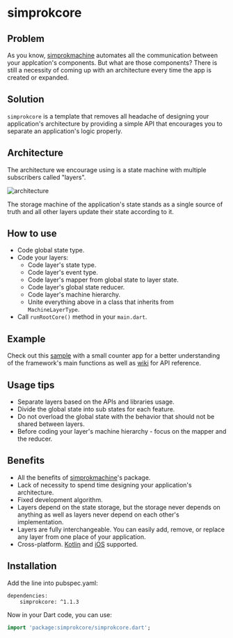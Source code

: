 # simprokcore


## Problem

As you know, [simprokmachine](https://github.com/simprok-dev/simprokmachine-flutter) automates all the communication between your applcation's components. But what are those components? There is still a necessity of coming up with an architecture every time the app is created or expanded.

## Solution

```simprokcore``` is a template that removes all headache of designing your application's architecture by providing a simple API that encourages you to separate an application's logic properly. 

## Architecture

The architecture we encourage using is a state machine with multiple subscribers called "layers". 

![architecture](https://github.com/simprok-dev/simprokcore-flutter/blob/main/images/architecture.drawio.png)

The storage machine of the application's state stands as a single source of truth and all other layers update their state according to it. 

## How to use

- Code global state type.
- Code your layers:
  - Code layer's state type.
  - Code layer's event type.
  - Code layer's mapper from global state to layer state.
  - Code layer's global state reducer.
  - Code layer's machine hierarchy.
  - Unite everything above in a class that inherits from ```MachineLayerType```.
- Call ```runRootCore()``` method in your ```main.dart```.
 

## Example 

Check out this [sample](https://github.com/simprok-dev/simprokcore-flutter/tree/main/sample) with a small counter app for a better understanding of the framework's main functions as well as [wiki](https://github.com/simprok-dev/simprokcore-flutter/wiki) for API reference. 

## Usage tips

- Separate layers based on the APIs and libraries usage. 
- Divide the global state into sub states for each feature. 
- Do not overload the global state with the behavior that should not be shared between layers.
- Before coding your layer's machine hierarchy - focus on the mapper and the reducer. 


## Benefits

- All the benefits of [simprokmachine](https://github.com/simprok-dev/simprokmachine-flutter#killer-features)'s package. 
- Lack of necessity to spend time designing your application's architecture.
- Fixed development algorithm.
- Layers depend on the state storage, but the storage never depends on anything as well as layers never depend on each other's implementation.
- Layers are fully interchangeable. You can easily add, remove, or replace any layer from one place of your application.   
- Cross-platform. [Kotlin](https://github.com/simprok-dev/simprokcore-kotlin) and [iOS](https://github.com/simprok-dev/simprokcore-ios) supported.

## Installation

Add the line into pubspec.yaml:

```
dependencies:
    simprokcore: ^1.1.3
```

Now in your Dart code, you can use:


```Dart
import 'package:simprokcore/simprokcore.dart';
```
